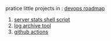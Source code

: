 pratice little projects in : [devops roadmap](https://roadmap.sh/devops/projects)

1. [server stats shell script](https://roadmap.sh/projects/server-stats)
2. [log archive tool](https://roadmap.sh/projects/log-archive-tool)
3. [github actions](https://roadmap.sh/projects/github-actions-deployment-workflow)
